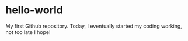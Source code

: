 # hello-world
My first Github repository.
Today, I eventually started my coding working, not too late I hope!
